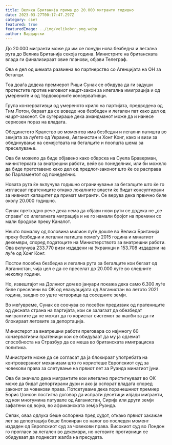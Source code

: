 ```yaml
---
title: Велика Британија прима до 20.000 мигранти годишно
date: 2023-03-27T00:17:47.297Z
category: свет
featured: true
featuredImage: ../img/velikobrr.png.webp
author: Вардарски
---
```


До 20.000 мигранти може да им се понуди нова безбедна и легална рута до Велика Британија секоја година. Министрите на британската влада ги финализираат овие планови, објави Телеграф.

Ова е дел од шемата развиена во партнерство со Агенцијата на ОН за бегалци.

Тоа доаѓа додека премиерот Риши Сунак се обидува да ги задуши протестите против неговиот нацрт-закон за илегална имиграција и од умерените и од тврдокорните конзервативци.

Група конзервативци од умереното крило на партијата, предводена од Тим Лотон, бараат да се воведе нов безбеден и легален пат како дел од нацрт-законот.
Се сугерираше дека амандманот може да и нанесе сериозен пораз на владата.

Обединетото Кралство во моментов има безбедни и легални патишта во земјата за луѓето од Украина, Авганистан и Хонг Конг, како и визи за обединување на семејствата на бегалците и поопшта шема за преселување.

Ова би можело да биде објавено како обврска на Суела Браверман, министерката за внатрешни работи, веќе во понеделник, или би можело да биде претставено како дел од предлог-законот што ќе се расправа во Парламентот од понеделник.

Новата рута ќе вклучува годишно ограничување за бегалците што ќе го изгласаат пратениците откако локалните власти ќе бидат консултирани за нивниот капацитет да примат мигранти. Се верува дека првично биле околу 20.000 годишно.

Сунак претходно рече дека нема да објави нови рути се додека не „се справи“ со илегалната миграција и не го намали бројот на премини со мали бродови преку Каналот.

Нешто помалку од половина милион луѓе дошле во Велика Британија преку безбедни и легални патишта помеѓу 2015 година и минатиот декември, според податоците на Министерството за внатрешни работи. Ова вклучува 233.770 визи издадени на Украинци и 153.708 издадени на луѓе од Хонг Конг.

Постои посебна безбедна и легална рута за бегалците кои бегаат од Авганистан, чија цел е да се преселат до 20.000 луѓе во следните неколку години.

Но, извештајот на Долниот дом во јануари покажа дека само 6.300 луѓе биле преселени во ОК од евакуацијата од Авганистан во летото 2021 година, заедно со уште четворица од соседните земји.

Во меѓувреме, Сунак се соочува со посебен предизвик од пратениците од десната страна на партијата, кои се залагаат да обезбедат мигрантите да не можат да го користат системот за жалби за да ги блокираат летовите за депортација.

Министерот за внатрешни работи преговара со најмногу 60 конзервативни пратеници кои се обидуваат да му ја одземат способноста на Стразбур да се меша во британската имиграциска политика.

Министрите може да се согласат да ја блокираат употребата на контроверзниот механизам што го користеше Европскиот суд за човекови права за слетување на првиот лет за Руанда минатиот јуни.

Ова би значело дека мигрантите кои илегално пристигнуваат во ОК може да бидат депортирани дури и ако ја оспорат владата според законот за човекови права.
Потсетуваме дека поранешниот премиер Борис Џонсон постигна договор да испрати десетици илјади мигранти, од кои многумина патувале од Авганистан, Сирија или други земји зафатени од војна, во африканската земја Руанда.

Сепак, оваа одлука беше оспорена пред судот, откако првиот закажан лет за депортација беше блокиран со налог во последен момент издаден од Европскиот суд за човекови права. Високиот суд во Лондон го прогласи за легален во декември, но неговите противници се обидуваат да поднесат жалба на пресудата.

